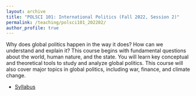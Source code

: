 ```yaml
---
layout: archive
title: "POLSCI 101: International Politics (Fall 2022, Session 2)"
permalink: /teaching/polsci101_202202/
author_profile: true
---
```


Why does global politics happen in the way it does? How can we understand and explain it? This course begins with fundamental questions about the world, human nature, and the state. You will learn key conceptual and theoretical tools to study and analyze global politics. This course will also cover major topics in global politics, including war, finance, and climate change. 

- [Syllabus](http://takumishibaike.github.io/files/polsci101_202202/polsci101_202210_syllabus.pdf)

